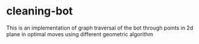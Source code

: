 # cleaning-bot
This is an implementation of graph traversal of the bot through points in 2d plane in optimal moves using different geometric algorithm 
